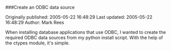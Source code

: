 ###Create an ODBC data source

Originally published: 2005-05-22 16:48:29
Last updated: 2005-05-22 16:48:29
Author: Mark Rees

When installing database applications that use ODBC, I wanted to create the required ODBC data sources from my python install script. With the help of the ctypes module, it's simple.